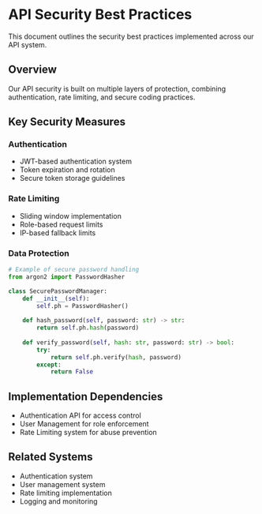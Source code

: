 # API Security Best Practices

This document outlines the security best practices implemented across our API system.

## Overview

Our API security is built on multiple layers of protection, combining authentication, rate limiting, and secure coding practices.

## Key Security Measures

### Authentication
- JWT-based authentication system
- Token expiration and rotation
- Secure token storage guidelines

### Rate Limiting
- Sliding window implementation
- Role-based request limits
- IP-based fallback limits

### Data Protection
```python
# Example of secure password handling
from argon2 import PasswordHasher

class SecurePasswordManager:
    def __init__(self):
        self.ph = PasswordHasher()
    
    def hash_password(self, password: str) -> str:
        return self.ph.hash(password)
    
    def verify_password(self, hash: str, password: str) -> bool:
        try:
            return self.ph.verify(hash, password)
        except:
            return False
```

## Implementation Dependencies

- Authentication API for access control
- User Management for role enforcement
- Rate Limiting system for abuse prevention

## Related Systems

- Authentication system
- User management system
- Rate limiting implementation
- Logging and monitoring
